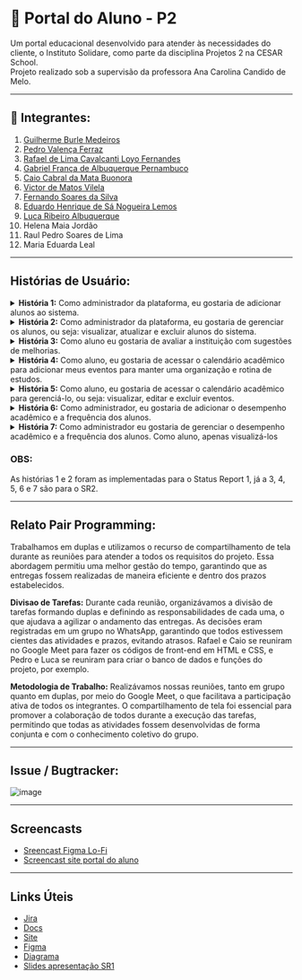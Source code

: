 # 📘 Portal do Aluno - P2

Um portal educacional desenvolvido para atender às necessidades do cliente, o Instituto Solidare, como parte da disciplina Projetos 2 na CESAR School.  
Projeto realizado sob a supervisão da professora Ana Carolina Candido de Melo.

----

## 👥 Integrantes:

1. [Guilherme Burle Medeiros](https://github.com/Guilherme-burle)  
2. [Pedro Valença Ferraz](https://github.com/PedroFerraz87)  
3. [Rafael de Lima Cavalcanti Loyo Fernandes](https://github.com/rafaelcf29)  
4. [Gabriel França de Albuquerque Pernambuco](https://github.com/gabrielfranca10)  
5. [Caio Cabral da Mata Buonora](https://github.com/caiobuonora)  
6. [Victor de Matos Vilela](https://github.com/VI170105)  
7. [Fernando Soares da Silva](https://github.com/Nando101210)  
8. [Eduardo Henrique de Sá Nogueira Lemos](https://github.com/EduardoHenrique15)  
9. [Luca Ribeiro Albuquerque](https://github.com/LucaAlbuquerque)  
10. Helena Maia Jordão  
11. Raul Pedro Soares de Lima  
12. Maria Eduarda Leal  

---

## Histórias de Usuário:

<details>
<summary><strong>História 1:</strong> Como administrador da plataforma, eu gostaria de adicionar alunos ao sistema.</summary>

- **Cenário favorável 1:**  
  Dado que o administrador está logado no portal  
  Quando acessa a aba “Cadastrar alunos” e preenche os dados necessários <br>
  Então o sistema salva tudo que foi pedido no banco de dados.

- **Cenário desfavorável 1:**  
  Dado que o administrador está logado no portal  
  Quando acessa a aba “Cadastrar alunos” e insere letras ao invés de números no campo "idade"
  Então o sistema não responde adequadamente à tentativa de cadastro, pois no lugar de números foram inseridas letras na idade.

- **Cenário desfavorável 2:**  
  Dado que o administrador está logado no portal  
  Quando acessa a aba “Cadastrar alunos” e insere números ao invés de letras no campo "nome".
  Então o sistema não responde adequadamente à tentativa de cadastro, pois um número foi inserido no lugar do nome.

</details>

<details>
<summary><strong>História 2:</strong> Como administrador da plataforma, eu gostaria de gerenciar os alunos, ou seja: visualizar, atualizar e excluir alunos do sistema.</summary>

- **Cenário favorável 1:**  
  Dado que o administrador está logado no portal  
  Quando acessa a aba “Gerenciar alunos” <br>
  Então o sistema exibe todos os alunos cadastrados no banco de dados.

- **Cenário favorável 2:**  
  Dado que o administrador está logado no portal  
  Quando acessa a aba “Gerenciar alunos” e seleciona “Editar” <br>
  Então os dados do aluno escolhido são exibidos para edição.

- **Cenário favorável 3:**  
  Dado que o administrador está logado no portal  
  Quando acessa a aba “Gerenciar alunos” e seleciona “Deletar” no aluno desejado <br>
  Então o aluno escolhido é excluído do sistema.

- **Cenário desfavorável 1:**  
  Dado que o administrador está logado no portal <br>
  Quando acessa a aba “Gerenciar alunos” <br>
  Então nenhum aluno aparece pois ainda não há alunos cadastrados.

</details>

<details>
<summary><strong>História 3:</strong> Como aluno eu gostaria de avaliar a instituição com sugestões de melhorias.</summary>

- **Cenário favorável 1:**  
  Dado que o aluno está matriculado e logado no portal <br>
  Quando acessa a aba “Avalie a Solidare” <br>
  Então perguntas são exibidas para resposta de "sim" e "não".

- **Cenário favorável 2:**  
  Dado que o aluno está matriculado e logado no portal <br>
  Quando acessa a aba “Avalie a Solidare”  <br>
  Então uma caixa é exibida para registrar sugestões e opiniões.

- **Cenário desfavorável 1:**  
  Dado que o aluno está matriculado e logado no portal <br>
  Quando acessa a aba “Avalie a Solidare” <br>
  Então uma falha no carregamento impede o acesso à aba.

</details>

<details>
<summary><strong>História 4:</strong> Como aluno, eu gostaria de acessar o calendário acadêmico para adicionar meus eventos para manter uma organização e rotina de estudos.</summary>

- **Cenário favorável 1:**  
  Dado que o aluno está matriculado e logado no portal <br>
  Quando acessa a aba “Calendário acadêmico", posteriormente "Adicionar evento" e preenche o evento desejado. <br>
  Então são o sistema salva o evento no banco de dados.

- **Cenário desfavorável 1:**  
  Dado que o aluno está matriculado e logado no portal <br>
  Quando acessa a aba “Calendário acadêmico” e não preenche título do evento<br>
  Então o sistema exibe mensagem de erro e só salva o evento quando o aluno preencher o título.

- **Cenário desfavorável 2:**  
  Dado que o aluno está matriculado e logado <br>
  Quando acessa a aba “Calendário acadêmico”, posteriormente "Adicionar evento" e preenche letras ao invés de números no horário do evento <br>
  Então o sistema exibe mensagem de erro e só salva o evento quando o aluno preencher corretamente.
  
</details>

<details>
<summary><strong>História 5:</strong> Como aluno, eu gostaria de acessar o calendário acadêmico para gerenciá-lo, ou seja: visualizar, editar e excluir eventos.</summary>

- **Cenário favorável 1:**  
  Dado que o aluno está matriculado e logado no portal <br>
  Quando acessa a aba “Calendário acadêmico” <br>
  Então são exibidos os eventos acadêmicos cadastrados no calendário, como: datas de provas, entregas, e estudos personalizados.

- **Cenário favorável 2:**  
  Dado que o aluno está matriculado e logado no portal <br>
  Quando acessa a aba “Calendário acadêmico” e posteriormente "Editar" no evento desejado e muda as informações desejadas, como mudança de nome e horário. <br>
  Então as novas informações são salvas no banco de dados, assim, substituindo as antigas.

- **Cenário favorável 3:**  
  Dado que o administrador está logado no portal <br>
  Quando acessa a aba “Calendário acadêmico” e posteriormente "Excluir" no evento desejado <br>
  Então o evento é excluído do banco de dados e desaparece do calendário.

- **Cenário desfavorável 1:**  
  Dado que o aluno está matriculado e logado no portal <br>
  Quando acessa a aba “Calendário acadêmico” <br>
  Então não aparece nada em nenhum dia do calendário, pois ainda não há eventos cadastrados.

</details>

<details>
<summary><strong>História 6:</strong> Como administrador, eu gostaria de adicionar o desempenho acadêmico e a frequência dos alunos.</summary>

- **Cenário favorável 1:**  
  Dado que o administrador está logado no portal <br>
  Quando acessa a aba “Desempenho e Frequência”, posteriormente "Adicionar informações" e preenche-as <br>
  Então o sistema salva as informações no banco de dados.

- **Cenário desfavorável 1:**  
  Dado que o administrador está logado no portal  <br>
  Quando acessa a aba “Desempenho e Frequência” e tenta preencher letras ao invés de números no número de faltas do aluno <br>
  Então o sistema não permite e só salva as informações quando forem postas corretamente.

- **Cenário desfavorável 2:**  
  Dado que o administrador está logado no portal <br>
  Quando acessa a aba “Desempenho e Frequência” e tenta preencher números ao invés de letras no nome do evento <br>
  Então o sistema não permite e só salva as informações quando forem postas corretamente.

</details>

<details>
<summary><strong>História 7:</strong> Como administrador eu gostaria de gerenciar o desempenho acadêmico e a frequência dos alunos. Como aluno, apenas visualizá-los</summary>

- **Cenário favorável 1:**  
  Dado que o aluno está matriculado e logado no portal <br>
  Quando acessa a aba “Desempenho e Frequência” <br>
  Então o sistema exibe o número de faltas e o desempenho do aluno com "carinhas de satisfação" e comentário do avaliador.

- **Cenário favorável 2:**  
  Dado que o administrador está logado no portal
  Quando acessa a aba “Gerenciar alunos”, posteriormente "Editar D&F" no aluno desejado e muda as informações desejadas <br>
  Então as novas informações são salvas no banco de dados, assim, substituindo as antigas. <br>

- **Cenário desfavorável 1:**  
  Dado que o aluno está logado no portal <br>
  Quando acessa a aba “Desempenho e Frequência” <br>
  Então os campos aparecem em branco, pois não foram preenchidos ainda.

</details>

### OBS:
  As histórias 1 e 2 foram as implementadas para o Status Report 1, já a 3, 4, 5, 6 e 7 são para o SR2.

---

## Relato Pair Programming:
  Trabalhamos em duplas e utilizamos o recurso de compartilhamento de tela durante as reuniões para atender a todos os requisitos do projeto. Essa abordagem permitiu uma melhor gestão do tempo, garantindo que as entregas fossem realizadas de maneira eficiente e dentro dos prazos estabelecidos. 

  **Divisao de Tarefas:** Durante cada reunião, organizávamos a divisão de tarefas formando duplas e definindo as responsabilidades de cada uma, o que ajudava a agilizar o andamento das entregas. As decisões eram registradas em um grupo no WhatsApp, garantindo que todos estivessem cientes das atividades e prazos, evitando atrasos. Rafael e Caio se reuniram no Google Meet para fazer os códigos de front-end em HTML e CSS, e Pedro e Luca se reuniram para criar o banco de dados e funções do projeto, por exemplo.

  **Metodologia de Trabalho:** Realizávamos nossas reuniões, tanto em grupo quanto em duplas, por meio do Google Meet, o que facilitava a participação ativa de todos os integrantes. O compartilhamento de tela foi essencial para promover a colaboração de todos durante a execução das tarefas, permitindo que todas as atividades fossem desenvolvidas de forma conjunta e com o conhecimento coletivo do grupo.

---

## Issue / Bugtracker:
![image](https://github.com/user-attachments/assets/a20ce089-9de6-47ab-a92e-c4399ea83196)


---
## Screencasts
- [Sreencast Figma Lo-Fi](https://youtu.be/hD8LePoT_Wk)
- [Screencast site portal do aluno](https://youtu.be/MeUWsWJPRtE?feature=shared)

---

## Links Úteis

- [Jira](https://projeto2grupo10.atlassian.net/jira/software/projects/KAN/boards/1/backlog?assignee=712020%3A5102e8eb-4036-4150-8d35-bdcf805d24b4%2Cunassigned&atlOrigin=eyJpIjoiNTRhZjVmMDFjZjEwNDhkMmI5NGJkYzUxNjRmZjI5MzUiLCJwIjoiaiJ9)  
- [Docs](https://docs.google.com/document/d/1Kb8RnBP_5Gz-eml2weoGkFe5UCOAMaLPehDUtYEnm3E/edit?tab=t.0)
- [Site](https://sites.google.com/d/1QneHjgrhPjpQ_i9iDOVrf8Ivn7McXcIN/p/1fAGUYkQG2JxVmydQqaz1o78MrP8PPQCt/edit)
- [Figma](https://www.figma.com/design/fahGccQiZEC5xWfqc5brNX/Untitled?m=auto&t=6C6LfIGmLXlI1Yj5-6)
- [Diagrama](https://miro.com/app/board/uXjVI-xQymA=/)
- [Slides apresentação SR1](https://www.canva.com/design/DAGlk-OyK3U/sfz8-SnF07B0pNAjbGoarA/edit)
